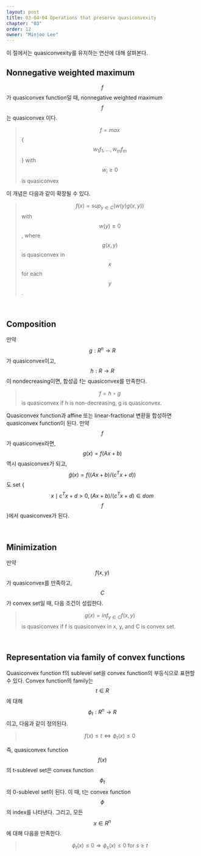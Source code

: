 ```yaml
---
layout: post
title: 03-04-04 Operations that preserve quasiconvexity
chapter: "03"
order: 12
owner: "Minjoo Lee"
---
```

이 절에서는 quasiconvexity를 유지하는 연산에 대해 살펴본다.

## Nonnegative weighted maximum

$$f$$가 quasiconvex function일 때, nonnegative weighted maximum $$f$$는 quasiconvex 이다.
>$$f = max$${$$w_1f_1, ... ,w_mf_m$$} with $$w_i \geq 0$$ is quasiconvex


이 개념은 다음과 같이 확장될 수 있다.
>$$f(x) = sup_{y \in C}(w(y)g(x,y))$$ with $$w(y) \geq 0$$, 
>where $$g(x,y)$$ is quasiconvex in $$x$$ for each $$y$$.<br>

<br>

## Composition

만약 $$g : R^n \rightarrow R$$가 quasiconvex이고, $$h : R \rightarrow R$$이 nondecreasing이면, 합성곱 f는 quasiconvex를 만족한다.
> $$f = h \circ g$$ is quasiconvex if h is non-decreasing, g is quasiconvex.
 
Quasiconvex function과 affine 또는 linear-fractional 변환을 합성하면 quasiconvex function이 된다.
만약 $$f$$가 quasiconvex라면, $$g(x) = f(Ax + b)$$ 역시 quasiconvex가 되고, $$\tilde{g}(x) = f((Ax + b)/(c^Tx + d))$$도 set {$$x \mid c^Tx + d > 0, (Ax + b)/(c^Tx + d) \in dom$$ $$f$$}에서 quasiconvex가 된다.

<br>

## Minimization

만약 $$f(x, y)$$가 quasiconvex를 만족하고, $$C$$가 convex set일 때, 다음 조건이 성립한다.
> $$g(x) = inf_{y \in C} f(x,y)$$ is quasiconvex if f is quasiconvex in x, y, and C is convex set.

<br>

## Representation via family of convex functions

Quasiconvex function f의 sublevel set을 convex function의 부등식으로 표현할 수 있다. Convex function의 family는 $$t \in R$$에 대해 $$\phi_t : R^n \rightarrow R$$이고, 다음과 같이 정의된다.
>$$f(x) \leq t \Longleftrightarrow \phi_t(x) \leq 0$$

즉, quasiconvex function $$f(x)$$의 t-sublevel set은 convex function $$\phi_t$$의 0-sublevel set이 된다. 이 때, t는 convex function $$\phi$$ 의 index를 나타낸다. 그리고, 모든 $$x \in R^n$$에 대해 다음을 만족한다.
>$$\phi_t(x) \leq 0 \Longrightarrow \phi_s(x) \leq 0 \text{ for } s \geq t$$

